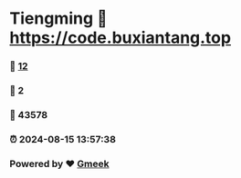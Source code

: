 # Tiengming :link: https://code.buxiantang.top 
### :page_facing_up: [12](https://code.buxiantang.top/tag.html) 
### :speech_balloon: 2 
### :hibiscus: 43578 
### :alarm_clock: 2024-08-15 13:57:38 
### Powered by :heart: [Gmeek](https://github.com/Meekdai/Gmeek)

